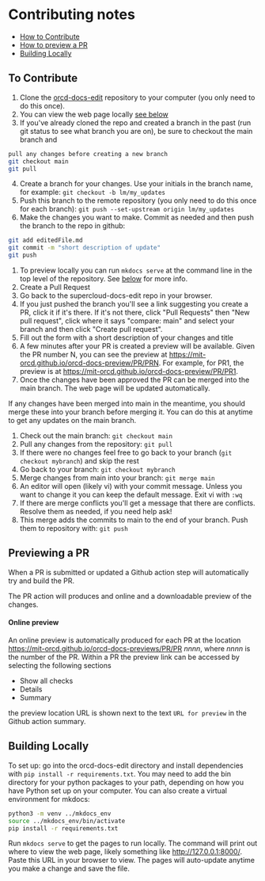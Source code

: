 # Contributing notes 

   * [How to Contribute](#to-contribute)
   * [How to preview a PR](contributing.md#previewing-a-pr)
   * [Building Locally](#building-locally)

## To Contribute

1. Clone the [orcd-docs-edit](https://github.com/mit-orcd/orcd-docs-edit/tree/main) repository to your computer (you only need to do this once).
2. You can view the web page locally [see below](#building-locally)
3. If you've already cloned the repo and created a branch in the past (run git status to see what branch you are on), be sure to checkout the main branch and 
```bash
pull any changes before creating a new branch
git checkout main
git pull
```
4. Create a branch for your changes. Use your initials in the branch name, for example: `git checkout -b lm/my_updates`
  1. Push this branch to the remote repository (you only need to do this once for each branch): `git push --set-upstream origin lm/my_updates`
5. Make the changes you want to make. Commit as needed and then push the branch to the repo in github:
```bash
git add editedFile.md
git commit -m "short description of update"
git push
```
  1. To preview locally you can run `mkdocs serve` at the command line in the top level of the repository. See [below](#building-locally) for more info.
6. Create a Pull Request
  1. Go back to the supercloud-docs-edit repo in your browser.
  2. If you just pushed the branch you'll see a link suggesting you create a PR, click it if it's there. If it's not there, click "Pull Requests" then "New pull request", click where it says "compare: main" and select your branch and then click "Create pull request".
  3. Fill out the form with a short description of your changes and title
  4. A few minutes after your PR is created a preview will be available. Given the PR number N, you can see the preview at https://mit-orcd.github.io/orcd-docs-preview/PR/PRN. For example, for PR1, the preview is at https://mit-orcd.github.io/orcd-docs-preview/PR/PR1.
7. Once the changes have been approved the PR can be merged into the main branch. The web page will be updated automatically.

If any changes have been merged into main in the meantime, you should merge these into your branch before merging it. You can do this at anytime to get any updates on the main branch.
1. Check out the main branch: `git checkout main`
2. Pull any changes from the repository: `git pull`
  1. If there were no changes feel free to go back to your branch (`git checkout mybranch`) and skip the rest
3. Go back to your branch: `git checkout mybranch`
4. Merge changes from main into your branch: `git merge main`
  1. An editor will open (likely vi) with your commit message. Unless you want to change it you can keep the default message. Exit vi with `:wq`
  2. If there are merge conflicts you'll get a message that there are conflicts. Resolve them as needed, if you need help ask!
5. This merge adds the commits to main to the end of your branch. Push them to repository with: `git push`

## Previewing a PR

When a PR is submitted or updated a Github action step will automatically try and build the PR. 

The PR action will produces and online and a downloadable preview of the changes.

#### Online preview
An online preview is automatically produced for each PR at the location https://mit-orcd.github.io/orcd-docs-previews/PR/PR _nnnn_, where
_nnnn_ is the number of the PR. Within a PR the preview link can be accessed by selecting the following sections
   * Show all checks
   * Details
   * Summary

the preview location URL is shown next to the text `URL for preview` in the Github action summary.

## Building Locally

To set up: go into the orcd-docs-edit directory and install dependencies with `pip install -r requirements.txt`. You may need to add the bin directory for your python packages to your path, depending on how you have Python set up on your computer. You can also create a virtual environment for mkdocs:

```bash
python3 -m venv ../mkdocs_env
source ../mkdocs_env/bin/activate
pip install -r requirements.txt
```

Run `mkdocs serve` to get the pages to run locally. The command will print out where to view the web page, likely something like http://127.0.0.1:8000/. Paste this URL in your browser to view. The pages will auto-update anytime you make a change and save the file.

